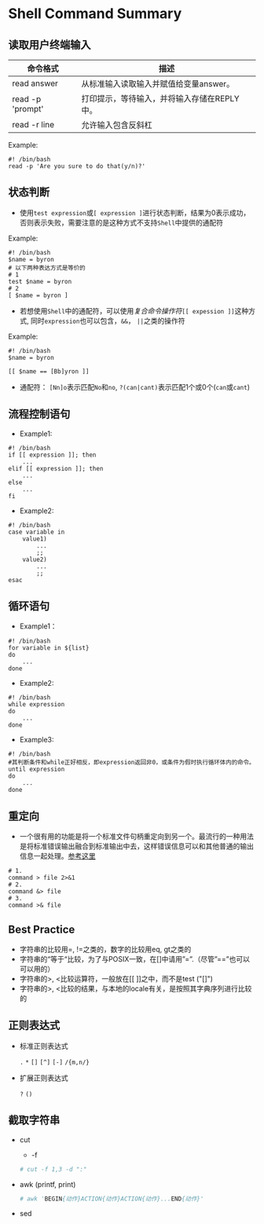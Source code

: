 # Shell Command Summary

## 读取用户终端输入

|   命令格式  |                  描述                  |
|-------------|----------------------------------------|
| read answer | 从标准输入读取输入并赋值给变量answer。 |
|read -p 'prompt'|打印提示，等待输入，并将输入存储在REPLY中。|
|read -r line|允许输入包含反斜杠|

Example:

```shell
#! /bin/bash
read -p 'Are you sure to do that(y/n)?'
```

## 状态判断

- 使用`test expression`或`[ expression ]`进行状态判断，结果为0表示成功，否则表示失败，需要注意的是这种方式不支持`Shell`中提供的通配符

Example:

```shell
#! /bin/bash
$name = byron
# 以下两种表达方式是等价的
# 1
test $name = byron
# 2
[ $name = byron ]
```

- 若想使用`Shell`中的通配符，可以使用*复合命令操作符*`[[ expession ]]`这种方式, 同时`expression`也可以包含，`&&`， `||`之类的操作符

Example:

```shell
#! /bin/bash
$name = byron

[[ $name == [Bb]yron ]]
```

- 通配符： `[Nn]o`表示匹配`No`和`no`, `?(can|cant)`表示匹配1个或0个(`can`或`cant`)

##  流程控制语句

- Example1:

```shell
#! /bin/bash
if [[ expression ]]; then
    ...
elif [[ expression ]]; then
    ...
else
    ...
fi
```

- Example2:

```shell
#! /bin/bash
case variable in
    value1)
        ...
        ;;
    value2)
        ...
        ;;
esac
```

## 循环语句

- Example1：

```shell
#! /bin/bash
for variable in ${list}
do
    ...
done
```

- Example2:

```shell
#! /bin/bash
while expression
do
    ...
done
```

- Example3:

```shell
#! /bin/bash
#其判断条件和while正好相反，即expression返回非0，或条件为假时执行循环体内的命令。
until expression
do
    ...
done
```

## 重定向

- 一个很有用的功能是将一个标准文件句柄重定向到另一个。最流行的一种用法是将标准错误输出融合到标准输出中去，这样错误信息可以和其他普通的输出信息一起处理。[参考这里](https://en.wikipedia.org/wiki/Redirection_(computing))

```shell
# 1.
command > file 2>&1
# 2.
command &> file
# 3.
command >& file
```

## Best Practice

- 字符串的比较用=, !=之类的，数字的比较用eq, gt之类的
- 字符串的“等于“比较，为了与POSIX一致，在[]中请用”=”.（尽管”==”也可以可以用的）
- 字符串的>, <比较运算符，一般放在[[ ]]之中，而不是test ("[]")
- 字符串的>, <比较的结果，与本地的locale有关，是按照其字典序列进行比较的

## 正则表达式

- 标准正则表达式

    `.` `*` `[]` `[^]` `[-]` `/{m,n/}`
- 扩展正则表达式

    `?` `()`

## 截取字符串

- cut
    - -f

    ```sh
    # cut -f 1,3 -d ":"
    ```
- awk (printf, print)

    ```sh
    # awk 'BEGIN{动作}ACTION{动作}ACTION{动作}...END{动作}'
    ```

- sed
